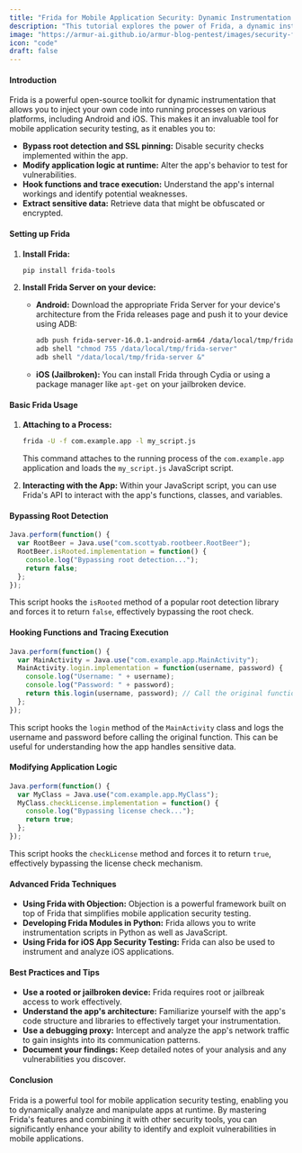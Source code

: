 ```yaml
---
title: "Frida for Mobile Application Security: Dynamic Instrumentation for In-Depth Analysis and Runtime Manipulation"
description: "This tutorial explores the power of Frida, a dynamic instrumentation toolkit, for analyzing and manipulating mobile applications at runtime, enabling advanced security testing and vulnerability discovery"
image: "https://armur-ai.github.io/armur-blog-pentest/images/security-fundamentals.png"
icon: "code"
draft: false
---
```

#### Introduction

Frida is a powerful open-source toolkit for dynamic instrumentation that allows you to inject your own code into running processes on various platforms, including Android and iOS. This makes it an invaluable tool for mobile application security testing, as it enables you to:

* **Bypass root detection and SSL pinning:** Disable security checks implemented within the app.
* **Modify application logic at runtime:** Alter the app's behavior to test for vulnerabilities.
* **Hook functions and trace execution:** Understand the app's internal workings and identify potential weaknesses.
* **Extract sensitive data:** Retrieve data that might be obfuscated or encrypted.

#### Setting up Frida

1. **Install Frida:**
   ```bash
   pip install frida-tools
   ```

2. **Install Frida Server on your device:**
   - **Android:** Download the appropriate Frida Server for your device's architecture from the Frida releases page and push it to your device using ADB:
     ```bash
     adb push frida-server-16.0.1-android-arm64 /data/local/tmp/frida-server 
     adb shell "chmod 755 /data/local/tmp/frida-server"
     adb shell "/data/local/tmp/frida-server &"
     ```

   - **iOS (Jailbroken):** You can install Frida through Cydia or using a package manager like `apt-get` on your jailbroken device.

#### Basic Frida Usage

1. **Attaching to a Process:**
   ```bash
   frida -U -f com.example.app -l my_script.js 
   ```
   This command attaches to the running process of the `com.example.app` application and loads the `my_script.js` JavaScript script.

2. **Interacting with the App:**
   Within your JavaScript script, you can use Frida's API to interact with the app's functions, classes, and variables.

#### Bypassing Root Detection

```javascript
Java.perform(function() {
  var RootBeer = Java.use("com.scottyab.rootbeer.RootBeer");
  RootBeer.isRooted.implementation = function() {
    console.log("Bypassing root detection...");
    return false;
  };
});
```

This script hooks the `isRooted` method of a popular root detection library and forces it to return `false`, effectively bypassing the root check.

#### Hooking Functions and Tracing Execution

```javascript
Java.perform(function() {
  var MainActivity = Java.use("com.example.app.MainActivity");
  MainActivity.login.implementation = function(username, password) {
    console.log("Username: " + username);
    console.log("Password: " + password);
    return this.login(username, password); // Call the original function
  };
});
```

This script hooks the `login` method of the `MainActivity` class and logs the username and password before calling the original function. This can be useful for understanding how the app handles sensitive data.

#### Modifying Application Logic

```javascript
Java.perform(function() {
  var MyClass = Java.use("com.example.app.MyClass");
  MyClass.checkLicense.implementation = function() {
    console.log("Bypassing license check...");
    return true; 
  };
});
```

This script hooks the `checkLicense` method and forces it to return `true`, effectively bypassing the license check mechanism.

#### Advanced Frida Techniques

* **Using Frida with Objection:** Objection is a powerful framework built on top of Frida that simplifies mobile application security testing.
* **Developing Frida Modules in Python:** Frida allows you to write instrumentation scripts in Python as well as JavaScript.
* **Using Frida for iOS App Security Testing:** Frida can also be used to instrument and analyze iOS applications.

#### Best Practices and Tips

* **Use a rooted or jailbroken device:** Frida requires root or jailbreak access to work effectively.
* **Understand the app's architecture:** Familiarize yourself with the app's code structure and libraries to effectively target your instrumentation.
* **Use a debugging proxy:** Intercept and analyze the app's network traffic to gain insights into its communication patterns.
* **Document your findings:** Keep detailed notes of your analysis and any vulnerabilities you discover.

#### Conclusion

Frida is a powerful tool for mobile application security testing, enabling you to dynamically analyze and manipulate apps at runtime. By mastering Frida's features and combining it with other security tools, you can significantly enhance your ability to identify and exploit vulnerabilities in mobile applications.